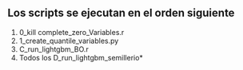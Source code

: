 ## Los scripts se ejecutan en el orden siguiente
1. 0_kill complete_zero_Variables.r
2. 1_create_quantile_variables.py
3. C_run_lightgbm_BO.r
4. Todos los D_run_lightgbm_semillerio*
